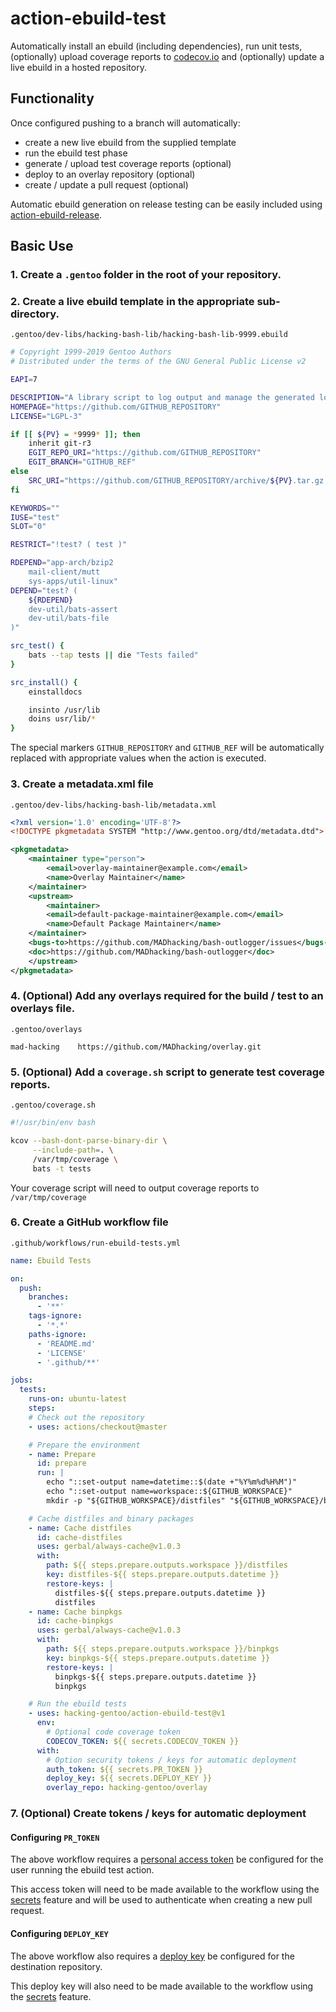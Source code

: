 # action-ebuild-test

Automatically install an ebuild (including dependencies), run unit tests, (optionally) upload 
coverage reports to [codecov.io](https://codecov.io/) and (optionally) update a live ebuild in
a hosted repository.

## Functionality

Once configured pushing to a branch will automatically:
  * create a new live ebuild from the supplied template
  * run the ebuild test phase
  * generate / upload test coverage reports (optional)
  * deploy to an overlay repository (optional)
  * create / update a pull request (optional)

Automatic ebuild generation on release testing can be easily included using
[action-ebuild-release](https://github.com/hacking-gentoo/action-ebuild-release).

## Basic Use

### 1. Create a `.gentoo` folder in the root of your repository.

### 2. Create a live ebuild template in the appropriate sub-directory.

`.gentoo/dev-libs/hacking-bash-lib/hacking-bash-lib-9999.ebuild`

```bash
# Copyright 1999-2019 Gentoo Authors
# Distributed under the terms of the GNU General Public License v2

EAPI=7

DESCRIPTION="A library script to log output and manage the generated log files"
HOMEPAGE="https://github.com/GITHUB_REPOSITORY"
LICENSE="LGPL-3"

if [[ ${PV} = *9999* ]]; then
    inherit git-r3
    EGIT_REPO_URI="https://github.com/GITHUB_REPOSITORY"
    EGIT_BRANCH="GITHUB_REF"
else
    SRC_URI="https://github.com/GITHUB_REPOSITORY/archive/${PV}.tar.gz -> ${P}.tar.gz"
fi

KEYWORDS=""
IUSE="test"
SLOT="0"

RESTRICT="!test? ( test )"

RDEPEND="app-arch/bzip2
    mail-client/mutt
    sys-apps/util-linux"
DEPEND="test? (
    ${RDEPEND}
    dev-util/bats-assert
    dev-util/bats-file
)"

src_test() {
    bats --tap tests || die "Tests failed"
}

src_install() {
    einstalldocs

    insinto /usr/lib
    doins usr/lib/*
}
```

The special markers `GITHUB_REPOSITORY` and `GITHUB_REF` will be automatically replaced with appropriate values
when the action is executed.

### 3. Create a metadata.xml file

`.gentoo/dev-libs/hacking-bash-lib/metadata.xml`

```xml
<?xml version='1.0' encoding='UTF-8'?>
<!DOCTYPE pkgmetadata SYSTEM "http://www.gentoo.org/dtd/metadata.dtd">

<pkgmetadata>
    <maintainer type="person">
        <email>overlay-maintainer@example.com</email>
        <name>Overlay Maintainer</name>
    </maintainer>
    <upstream>
        <maintainer>
	    <email>default-package-maintainer@example.com</email>
	    <name>Default Package Maintainer</name>
	</maintainer>
	<bugs-to>https://github.com/MADhacking/bash-outlogger/issues</bugs-to>
	<doc>https://github.com/MADhacking/bash-outlogger</doc>
    </upstream>
</pkgmetadata>
```

### 4. (Optional) Add any overlays required for the build / test to an overlays file.

`.gentoo/overlays`

```
mad-hacking    https://github.com/MADhacking/overlay.git
```

### 5. (Optional) Add a `coverage.sh` script to generate test coverage reports.

`.gentoo/coverage.sh`

```bash
#!/usr/bin/env bash

kcov --bash-dont-parse-binary-dir \
     --include-path=. \
     /var/tmp/coverage \
     bats -t tests
```

Your coverage script will need to output coverage reports to `/var/tmp/coverage`

### 6. Create a GitHub workflow file

`.github/workflows/run-ebuild-tests.yml`

```yaml
name: Ebuild Tests

on:
  push:
    branches:
      - '**'
    tags-ignore:
      - '*.*'
    paths-ignore:
      - 'README.md'
      - 'LICENSE'
      - '.github/**'

jobs:
  tests:
    runs-on: ubuntu-latest
    steps:
    # Check out the repository
    - uses: actions/checkout@master

    # Prepare the environment
    - name: Prepare
      id: prepare
      run: |
        echo "::set-output name=datetime::$(date +"%Y%m%d%H%M")"
        echo "::set-output name=workspace::${GITHUB_WORKSPACE}"
        mkdir -p "${GITHUB_WORKSPACE}/distfiles" "${GITHUB_WORKSPACE}/binpkgs"

    # Cache distfiles and binary packages
    - name: Cache distfiles
      id: cache-distfiles
      uses: gerbal/always-cache@v1.0.3
      with:
        path: ${{ steps.prepare.outputs.workspace }}/distfiles
        key: distfiles-${{ steps.prepare.outputs.datetime }}
        restore-keys: |
          distfiles-${{ steps.prepare.outputs.datetime }}
          distfiles
    - name: Cache binpkgs
      id: cache-binpkgs
      uses: gerbal/always-cache@v1.0.3
      with:
        path: ${{ steps.prepare.outputs.workspace }}/binpkgs
        key: binpkgs-${{ steps.prepare.outputs.datetime }}
        restore-keys: |
          binpkgs-${{ steps.prepare.outputs.datetime }}
          binpkgs

    # Run the ebuild tests
    - uses: hacking-gentoo/action-ebuild-test@v1
      env:
        # Optional code coverage token
        CODECOV_TOKEN: ${{ secrets.CODECOV_TOKEN }}
      with:
        # Option security tokens / keys for automatic deployment
        auth_token: ${{ secrets.PR_TOKEN }}
        deploy_key: ${{ secrets.DEPLOY_KEY }}
        overlay_repo: hacking-gentoo/overlay    
```

### 7. (Optional) Create tokens / keys for automatic deployment

#### Configuring `PR_TOKEN`

The above workflow requires a [personal access token](https://help.github.com/en/github/authenticating-to-github/creating-a-personal-access-token-for-the-command-line) be configured for the user running the ebuild test action.

This access token will need to be made available to the workflow using the [secrets](https://help.github.com/en/github/automating-your-workflow-with-github-actions/virtual-environments-for-github-actions#creating-and-using-secrets-encrypted-variables)
feature and will be used to authenticate when creating a new pull request.

#### Configuring `DEPLOY_KEY`

The above workflow also requires a [deploy key](https://developer.github.com/v3/guides/managing-deploy-keys/#deploy-keys)
be configured for the destination repository.

This deploy key will also need to be made available to the workflow using the [secrets](https://help.github.com/en/github/automating-your-workflow-with-github-actions/virtual-environments-for-github-actions#creating-and-using-secrets-encrypted-variables)
feature.
